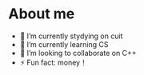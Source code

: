 # About me

- 🔭 I’m currently stydying on cuit
- 🌱 I’m currently learning CS
- 👯 I’m looking to collaborate on C++
- ⚡ Fun fact: money！

